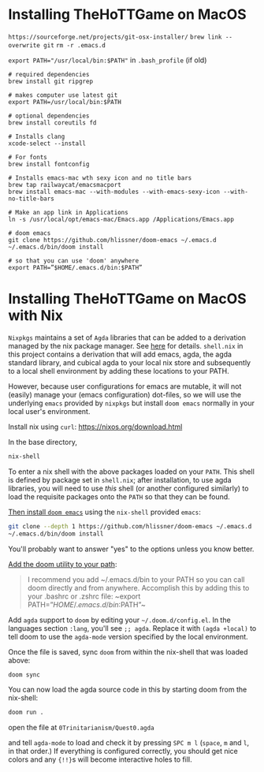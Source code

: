 Installing TheHoTTGame on MacOS
===============================


`https://sourceforge.net/projects/git-osx-installer/`
`brew link --overwrite git`
`rm -r .emacs.d`

`export PATH="/usr/local/bin:$PATH"`
in `.bash_profile` (if old)

```
# required dependencies
brew install git ripgrep

# makes computer use latest git
export PATH=/usr/local/bin:$PATH

# optional dependencies
brew install coreutils fd

# Installs clang
xcode-select --install

# For fonts
brew install fontconfig

# Installs emacs-mac wth sexy icon and no title bars
brew tap railwaycat/emacsmacport
brew install emacs-mac --with-modules --with-emacs-sexy-icon --with-no-title-bars

# Make an app link in Applications
ln -s /usr/local/opt/emacs-mac/Emacs.app /Applications/Emacs.app

# doom emacs
git clone https://github.com/hlissner/doom-emacs ~/.emacs.d
~/.emacs.d/bin/doom install

# so that you can use 'doom' anywhere
export PATH=”$HOME/.emacs.d/bin:$PATH”

```

Installing TheHoTTGame on MacOS with Nix
========================================

`Nixpkgs` maintains a set of `Agda` libraries that can be added to a derivation managed by the nix package manager. See [here](https://github.com/NixOS/nixpkgs/blob/master/doc/languages-frameworks/agda.section.md) for details.  `shell.nix` in this project contains a derivation that will add emacs, agda, the agda standard library, and cubical agda to your local nix store and subsequently to a local shell environment by adding these locations to your PATH.

However, because user configurations for emacs are mutable, it will not (easily) manage your (emacs configuration) dot-files, so we will use the underlying `emacs` provided by `nixpkgs` but install `doom emacs` normally in your local user's environment.


Install nix using `curl`: https://nixos.org/download.html

In the base directory,
```bash
nix-shell
```

To enter a nix shell with the above packages loaded on your `PATH`.  This shell is defined by package set in `shell.nix`; after installation, to use agda libraries, you will need to use _this_ shell (or another configured similarly) to load the requisite packages onto the `PATH` so that they can be found.

[Then install `doom emacs`](https://github.com/hlissner/doom-emacs) using the `nix-shell` provided `emacs`:

```bash
git clone --depth 1 https://github.com/hlissner/doom-emacs ~/.emacs.d
~/.emacs.d/bin/doom install
```

You'll probably want to answer "yes" to the options unless you know better.

[Add the doom utility to your path](https://github.com/hlissner/doom-emacs/blob/develop/docs/getting_started.org#the-bindoom-utility):

> I recommend you add ~/.emacs.d/bin to your PATH so you can call doom directly and from anywhere. Accomplish this by adding this to your .bashrc or .zshrc file: ~export PATH=”$HOME/.emacs.d/bin:$PATH”~

Add `agda` support to `doom` by editing your `~/.doom.d/config.el`.  In the languages section `:lang`, you'll see `;; agda`.  Replace it with `(agda +local)` to tell doom to use the `agda-mode` version specified by the local environment.

Once the file is saved, sync `doom` from within the nix-shell that was loaded above:

```bash
doom sync
```

You can now load the agda source code in this by starting doom from the nix-shell:
```bash
doom run .
```

open the file at `0Trinitarianism/Quest0.agda`

and tell `agda-mode` to load and check it by pressing `SPC m l` (`space`, `m` and `l`, in that order.)  If everything is configured correctly, you should get nice colors and any `{!!}`s will become interactive holes to fill.





